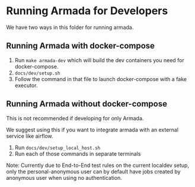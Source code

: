 # Running Armada for Developers

We have two ways in this folder for running armada.  

## Running Armada with docker-compose
1) Run `make armada-dev` which will build the dev containers you need for docker-compose.
2) `docs/dev/setup.sh` 
3) Follow the command in that file to launch docker-compose with a fake executor.

## Running Armada without docker-compose
This is not recommended if developing for only Armada.

We suggest using this if you want to integrate armada with an external service like airflow.

1) Run `docs/dev/setup_local_host.sh`
2) Run each of those commands in separate terminals

Note: Currently due to End-to-End test rules on the current localdev setup, only the personal-anonymous user can by default have jobs created by anonymous user when using no authentication.
